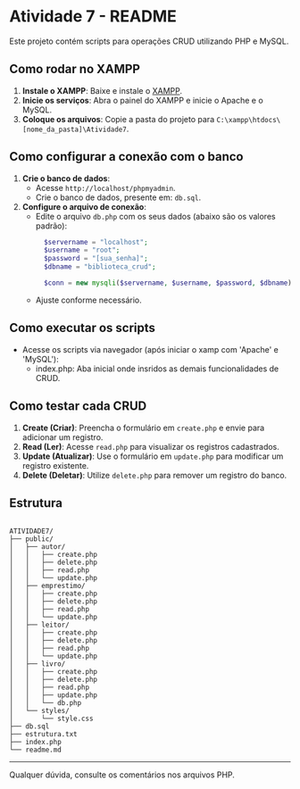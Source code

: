# Atividade 7 - README

Este projeto contém scripts para operações CRUD utilizando PHP e MySQL.

## Como rodar no XAMPP

1. **Instale o XAMPP**: Baixe e instale o [XAMPP](https://www.apachefriends.org/index.html).
2. **Inicie os serviços**: Abra o painel do XAMPP e inicie o Apache e o MySQL.
3. **Coloque os arquivos**: Copie a pasta do projeto para `C:\xampp\htdocs\[nome_da_pasta]\Atividade7`.

## Como configurar a conexão com o banco

1. **Crie o banco de dados**:
    - Acesse `http://localhost/phpmyadmin`.
    - Crie o banco de dados, presente em: `db.sql`.
2. **Configure o arquivo de conexão**:
    - Edite o arquivo `db.php` com os seus dados (abaixo são os valores padrão):
      ```php
        $servername = "localhost";
        $username = "root";
        $password = "[sua_senha]";
        $dbname = "biblioteca_crud";

        $conn = new mysqli($servername, $username, $password, $dbname);
      ```
    - Ajuste conforme necessário.

## Como executar os scripts

- Acesse os scripts via navegador (após iniciar o xamp com 'Apache' e 'MySQL'):
  - index.php: Aba inicial onde insridos as demais funcionalidades de CRUD.

## Como testar cada CRUD

1. **Create (Criar)**: Preencha o formulário em `create.php` e envie para adicionar um registro.
2. **Read (Ler)**: Acesse `read.php` para visualizar os registros cadastrados.
3. **Update (Atualizar)**: Use o formulário em `update.php` para modificar um registro existente.
4. **Delete (Deletar)**: Utilize `delete.php` para remover um registro do banco.

## Estrutura

```Estrutura

ATIVIDADE7/
├── public/
│   ├── autor/
│   │   ├── create.php
│   │   ├── delete.php
│   │   ├── read.php
│   │   └── update.php
│   ├── emprestimo/
│   │   ├── create.php
│   │   ├── delete.php
│   │   ├── read.php
│   │   └── update.php
│   ├── leitor/
│   │   ├── create.php
│   │   ├── delete.php
│   │   ├── read.php
│   │   └── update.php
│   ├── livro/
│   │   ├── create.php
│   │   ├── delete.php
│   │   ├── read.php
│   │   ├── update.php
│   │   └── db.php
│   └── styles/
│       └── style.css
├── db.sql
├── estrutura.txt
├── index.php
└── readme.md

```

---

Qualquer dúvida, consulte os comentários nos arquivos PHP.